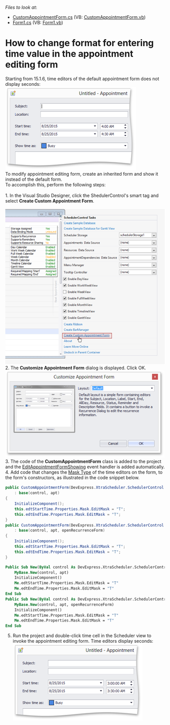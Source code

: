 <!-- default file list -->
*Files to look at*:

* [CustomAppointmentForm.cs](./CS/CustomAppointmentFormWithSeconds/CustomAppointmentForm.cs) (VB: [CustomAppointmentForm.vb](./VB/CustomAppointmentFormWithSeconds/CustomAppointmentForm.vb))
* [Form1.cs](./CS/CustomAppointmentFormWithSeconds/Form1.cs) (VB: [Form1.vb](./VB/CustomAppointmentFormWithSeconds/Form1.vb))
<!-- default file list end -->
# How to change format for entering time value in the appointment editing form


Starting from 15.1.6, time editors of the default appointment form does not display seconds:<br /><img src="https://raw.githubusercontent.com/DevExpress-Examples/how-to-change-format-for-entering-time-value-in-the-appointment-editing-form-t281927/15.1.6+/media/7020bea6-4b37-11e5-80bf-00155d62480c.png"><br />To modify appointment editing form, create an inherited form and show it instead of the default form. <br />To accomplish this, perform the following steps:<br /><br />1. In the Visual Studio Designer, click the ShedulerControl's smart tag and select <strong>Create Custom Appointment Form</strong>.<br /><br /><img src="https://raw.githubusercontent.com/DevExpress-Examples/how-to-change-format-for-entering-time-value-in-the-appointment-editing-form-t281927/15.1.6+/media/3a8a8177-4b35-11e5-80bf-00155d62480c.png"><br />2. The <strong>Customize Appointment Form</strong> dialog is displayed. Click OK.<br /><img src="https://raw.githubusercontent.com/DevExpress-Examples/how-to-change-format-for-entering-time-value-in-the-appointment-editing-form-t281927/15.1.6+/media/70d3f595-4b35-11e5-80bf-00155d62480c.png"><br />3. The code of the <strong>CustomAppointmentForm</strong> class is added to the project and the <a href="http://help.devexpress.com/#WindowsForms/DevExpressXtraSchedulerSchedulerControl_EditAppointmentFormShowingtopic">EditAppointmentFormShowing</a> event handler is added automatically.<br />4. Add code that changes the <a href="https://documentation.devexpress.com/#WindowsForms/CustomDocument1497">Mask Type</a> of the time editors on the form, to the form's constructors, as illustrated in the code snippet below.<br />


```cs
public CustomAppointmentForm(DevExpress.XtraScheduler.SchedulerControl control, DevExpress.XtraScheduler.Appointment apt)
    : base(control, apt)
{
    InitializeComponent();
    this.edtStartTime.Properties.Mask.EditMask = "T";
    this.edtEndTime.Properties.Mask.EditMask = "T";
}
public CustomAppointmentForm(DevExpress.XtraScheduler.SchedulerControl control, DevExpress.XtraScheduler.Appointment apt, bool openRecurrenceForm)
    : base(control, apt, openRecurrenceForm)
{
    InitializeComponent();
    this.edtStartTime.Properties.Mask.EditMask = "T";
    this.edtEndTime.Properties.Mask.EditMask = "T";
}
```




```vb
Public Sub New(ByVal control As DevExpress.XtraScheduler.SchedulerControl, ByVal apt As DevExpress.XtraScheduler.Appointment)
	MyBase.New(control, apt)
	InitializeComponent()
	Me.edtStartTime.Properties.Mask.EditMask = "T"
	Me.edtEndTime.Properties.Mask.EditMask = "T"
End Sub
Public Sub New(ByVal control As DevExpress.XtraScheduler.SchedulerControl, ByVal apt As DevExpress.XtraScheduler.Appointment, ByVal openRecurrenceForm As Boolean)
	MyBase.New(control, apt, openRecurrenceForm)
	InitializeComponent()
	Me.edtStartTime.Properties.Mask.EditMask = "T"
	Me.edtEndTime.Properties.Mask.EditMask = "T"
End Sub
```


5. Run the project and double-click time cell in the Scheduler view to invoke the appointment editing form. Time editors display seconds:<br /><img src="https://raw.githubusercontent.com/DevExpress-Examples/how-to-change-format-for-entering-time-value-in-the-appointment-editing-form-t281927/15.1.6+/media/0ab450e1-4b38-11e5-80bf-00155d62480c.png">

<br/>


